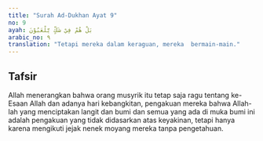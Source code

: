 ```yaml
---
title: "Surah Ad-Dukhan Ayat 9"
no: 9
ayah: بَلْ هُمْ فِيْ شَكٍّ يَّلْعَبُوْنَ
arabic_no: ٩
translation: "Tetapi mereka dalam keraguan, mereka  bermain-main."
---
```


## Tafsir

Allah menerangkan bahwa orang musyrik itu tetap saja ragu tentang ke-Esaan Allah dan adanya hari kebangkitan, pengakuan mereka bahwa Allah-lah yang menciptakan langit dan bumi dan semua yang ada di muka bumi ini adalah pengakuan yang tidak didasarkan atas keyakinan, tetapi hanya karena mengikuti jejak nenek moyang mereka tanpa pengetahuan.